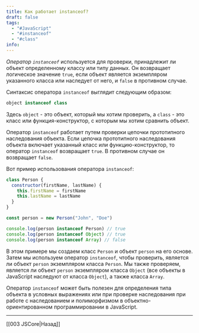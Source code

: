 ```yaml
---
title: Как работает instanceof?
draft: false
tags:
  - "#JavaScript"
  - "#instanceof"
  - "#class"
info:
---
```

_Оператор `instanceof`_ используется для проверки, принадлежит ли объект определенному классу или типу данных. Он возвращает логическое значение `true`, если объект является экземпляром указанного класса или наследует от него, и `false` в противном случае.

Синтаксис оператора `instanceof` выглядит следующим образом:

```javascript
object instanceof class
```

Здесь `object` - это объект, который мы хотим проверить, а `class` - это класс или функция-конструктор, с которым мы хотим сравнить объект.

Оператор `instanceof` работает путем проверки цепочки прототипного наследования объекта. Если цепочка прототипного наследования объекта включает указанный класс или функцию-конструктор, то оператор `instanceof` возвращает `true`. В противном случае он возвращает `false`.

Вот пример использования оператора `instanceof`:

```javascript
class Person {
  constructor(firstName, lastName) {
    this.firstName = firstName
    this.lastName = lastName
  }
}

const person = new Person("John", "Doe")

console.log(person instanceof Person) // true
console.log(person instanceof Object) // true
console.log(person instanceof Array) // false
```

В этом примере мы создаем класс `Person` и объект `person` на его основе. Затем мы используем оператор `instanceof`, чтобы проверить, является ли объект `person` экземпляром класса `Person`. Мы также проверяем, является ли объект `person` экземпляром класса `Object` (все объекты в JavaScript наследуют от класса `Object`), а также класса `Array`.

Оператор `instanceof` может быть полезен для определения типа объекта в условных выражениях или при проверке наследования при работе с наследованием и полиморфизмом в объектно-ориентированном программировании в JavaScript.

---

[[003 JSCore|Назад]]